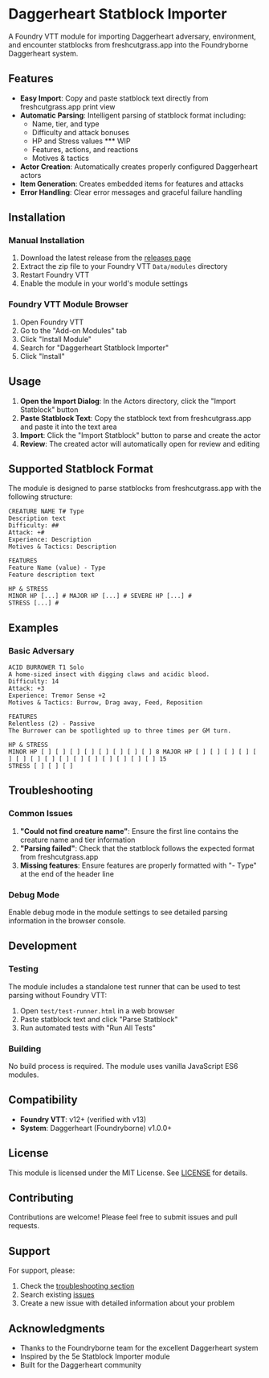 # Daggerheart Statblock Importer

A Foundry VTT module for importing Daggerheart adversary, environment, and encounter statblocks from freshcutgrass.app into the Foundryborne Daggerheart system.

## Features

- **Easy Import**: Copy and paste statblock text directly from freshcutgrass.app print view
- **Automatic Parsing**: Intelligent parsing of statblock format including:
  - Name, tier, and type
  - Difficulty and attack bonuses
  - HP and Stress values *** WIP
  - Features, actions, and reactions
  - Motives & tactics
- **Actor Creation**: Automatically creates properly configured Daggerheart actors
- **Item Generation**: Creates embedded items for features and attacks
- **Error Handling**: Clear error messages and graceful failure handling

## Installation

### Manual Installation

1. Download the latest release from the [releases page](https://github.com/50gnr/daggerheart-statblock-importer/releases)
2. Extract the zip file to your Foundry VTT `Data/modules` directory
3. Restart Foundry VTT
4. Enable the module in your world's module settings

### Foundry VTT Module Browser

1. Open Foundry VTT
2. Go to the "Add-on Modules" tab
3. Click "Install Module"
4. Search for "Daggerheart Statblock Importer"
5. Click "Install"

## Usage

1. **Open the Import Dialog**: In the Actors directory, click the "Import Statblock" button
2. **Paste Statblock Text**: Copy the statblock text from freshcutgrass.app and paste it into the text area
3. **Import**: Click the "Import Statblock" button to parse and create the actor
4. **Review**: The created actor will automatically open for review and editing

## Supported Statblock Format

The module is designed to parse statblocks from freshcutgrass.app with the following structure:

```
CREATURE NAME T# Type
Description text
Difficulty: ##
Attack: +#
Experience: Description
Motives & Tactics: Description

FEATURES
Feature Name (value) - Type
Feature description text

HP & STRESS
MINOR HP [...] # MAJOR HP [...] # SEVERE HP [...] #
STRESS [...] #
```

## Examples

### Basic Adversary
```
ACID BURROWER T1 Solo
A home-sized insect with digging claws and acidic blood.
Difficulty: 14
Attack: +3
Experience: Tremor Sense +2
Motives & Tactics: Burrow, Drag away, Feed, Reposition

FEATURES
Relentless (2) - Passive
The Burrower can be spotlighted up to three times per GM turn.

HP & STRESS
MINOR HP [ ] [ ] [ ] [ ] [ ] [ ] [ ] [ ] 8 MAJOR HP [ ] [ ] [ ] [ ] [ ] [ ] [ ] [ ] [ ] [ ] [ ] [ ] [ ] [ ] [ ] 15
STRESS [ ] [ ] [ ]
```

## Troubleshooting

### Common Issues

1. **"Could not find creature name"**: Ensure the first line contains the creature name and tier information
2. **"Parsing failed"**: Check that the statblock follows the expected format from freshcutgrass.app
3. **Missing features**: Ensure features are properly formatted with "- Type" at the end of the header line

### Debug Mode

Enable debug mode in the module settings to see detailed parsing information in the browser console.

## Development

### Testing

The module includes a standalone test runner that can be used to test parsing without Foundry VTT:

1. Open `test/test-runner.html` in a web browser
2. Paste statblock text and click "Parse Statblock"
3. Run automated tests with "Run All Tests"

### Building

No build process is required. The module uses vanilla JavaScript ES6 modules.

## Compatibility

- **Foundry VTT**: v12+ (verified with v13)
- **System**: Daggerheart (Foundryborne) v1.0.0+

## License

This module is licensed under the MIT License. See [LICENSE](LICENSE) for details.

## Contributing

Contributions are welcome! Please feel free to submit issues and pull requests.

## Support

For support, please:
1. Check the [troubleshooting section](#troubleshooting)
2. Search existing [issues](https://github.com/50gnr/daggerheart-statblock-importer/issues)
3. Create a new issue with detailed information about your problem

## Acknowledgments

- Thanks to the Foundryborne team for the excellent Daggerheart system
- Inspired by the 5e Statblock Importer module
- Built for the Daggerheart community

